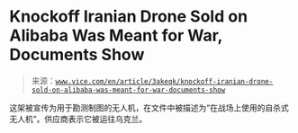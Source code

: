 <!--yml

category: 未分类

date: 2024-05-27 14:55:06

-->

# Knockoff Iranian Drone Sold on Alibaba Was Meant for War, Documents Show

> 来源：[`www.vice.com/en/article/3akeqk/knockoff-iranian-drone-sold-on-alibaba-was-meant-for-war-documents-show`](https://www.vice.com/en/article/3akeqk/knockoff-iranian-drone-sold-on-alibaba-was-meant-for-war-documents-show)

这架被宣传为用于勘测制图的无人机，在文件中被描述为“在战场上使用的自杀式无人机”。供应商表示它被运往乌克兰。
